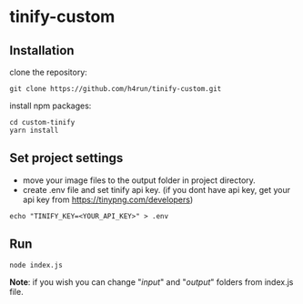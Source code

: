 # tinify-custom

## Installation
clone the repository:
```
git clone https://github.com/h4run/tinify-custom.git
```

install npm packages:
```
cd custom-tinify
yarn install
```

## Set project settings
- move your image files to the output folder in project directory.  
- create .env file and set tinify api key. (if you dont have api key, get your api key from https://tinypng.com/developers)
```
echo "TINIFY_KEY=<YOUR_API_KEY>" > .env
```
## Run
```
node index.js
```

**Note**: if you wish you can change "*input*" and "*output*" folders from index.js file.

